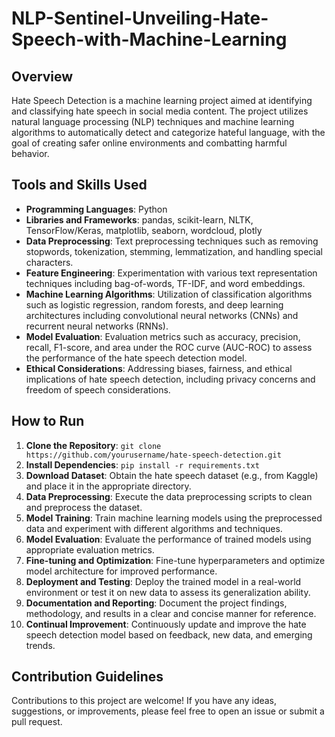 # NLP-Sentinel-Unveiling-Hate-Speech-with-Machine-Learning

## Overview
Hate Speech Detection is a machine learning project aimed at identifying and classifying hate speech in social media content. The project utilizes natural language processing (NLP) techniques and machine learning algorithms to automatically detect and categorize hateful language, with the goal of creating safer online environments and combatting harmful behavior.

## Tools and Skills Used
- **Programming Languages**: Python
- **Libraries and Frameworks**: pandas, scikit-learn, NLTK, TensorFlow/Keras, matplotlib, seaborn, wordcloud, plotly
- **Data Preprocessing**: Text preprocessing techniques such as removing stopwords, tokenization, stemming, lemmatization, and handling special characters.
- **Feature Engineering**: Experimentation with various text representation techniques including bag-of-words, TF-IDF, and word embeddings.
- **Machine Learning Algorithms**: Utilization of classification algorithms such as logistic regression, random forests, and deep learning architectures including convolutional neural networks (CNNs) and recurrent neural networks (RNNs).
- **Model Evaluation**: Evaluation metrics such as accuracy, precision, recall, F1-score, and area under the ROC curve (AUC-ROC) to assess the performance of the hate speech detection model.
- **Ethical Considerations**: Addressing biases, fairness, and ethical implications of hate speech detection, including privacy concerns and freedom of speech considerations.

## How to Run
1. **Clone the Repository**: `git clone https://github.com/yourusername/hate-speech-detection.git`
2. **Install Dependencies**: `pip install -r requirements.txt`
3. **Download Dataset**: Obtain the hate speech dataset (e.g., from Kaggle) and place it in the appropriate directory.
4. **Data Preprocessing**: Execute the data preprocessing scripts to clean and preprocess the dataset.
5. **Model Training**: Train machine learning models using the preprocessed data and experiment with different algorithms and techniques.
6. **Model Evaluation**: Evaluate the performance of trained models using appropriate evaluation metrics.
7. **Fine-tuning and Optimization**: Fine-tune hyperparameters and optimize model architecture for improved performance.
8. **Deployment and Testing**: Deploy the trained model in a real-world environment or test it on new data to assess its generalization ability.
9. **Documentation and Reporting**: Document the project findings, methodology, and results in a clear and concise manner for reference.
10. **Continual Improvement**: Continuously update and improve the hate speech detection model based on feedback, new data, and emerging trends.

## Contribution Guidelines
Contributions to this project are welcome! If you have any ideas, suggestions, or improvements, please feel free to open an issue or submit a pull request.

